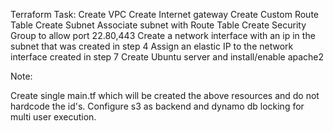 Terraform Task:
Create VPC
Create Internet gateway
Create Custom Route Table
Create Subnet
Associate subnet with Route Table
Create Security Group to allow port 22.80,443
Create a network interface with an ip in the subnet that was created in step 4
Assign an elastic IP to the network interface created in step 7
Create Ubuntu server and install/enable apache2

Note:

Create single main.tf which will be created the above resources and do not hardcode the id's.
Configure s3 as backend and dynamo db locking for multi user execution.
